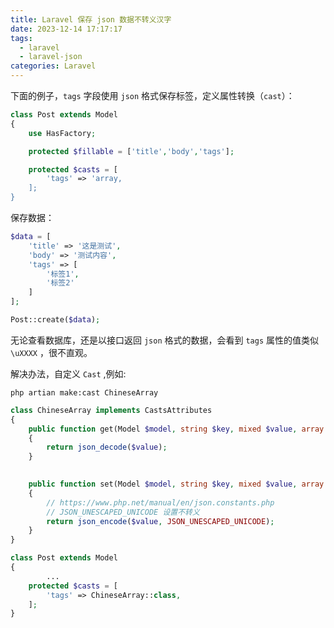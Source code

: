 ```yaml
---
title: Laravel 保存 json 数据不转义汉字
date: 2023-12-14 17:17:17
tags:
  - laravel
  - laravel-json
categories: Laravel
---
```

下面的例子，`tags` 字段使用 `json` 格式保存标签，定义属性转换（`cast`）：

```php
class Post extends Model
{
    use HasFactory;

    protected $fillable = ['title','body','tags'];

    protected $casts = [
        'tags' => 'array,
    ];
}
```

保存数据：

```php
$data = [
	'title' => '这是测试',
	'body' => '测试内容',
	'tags' => [
		'标签1',
		'标签2'
	]
];

Post::create($data);
```

无论查看数据库，还是以接口返回 `json` 格式的数据，会看到 `tags` 属性的值类似 `\uXXXX` ，很不直观。

解决办法，自定义 `Cast` ,例如:

```shell
php artian make:cast ChineseArray
```

```php
class ChineseArray implements CastsAttributes
{
    public function get(Model $model, string $key, mixed $value, array $attributes): mixed
    {
        return json_decode($value);
    }

 
    public function set(Model $model, string $key, mixed $value, array $attributes): mixed
    {
		// https://www.php.net/manual/en/json.constants.php
		// JSON_UNESCAPED_UNICODE 设置不转义
        return json_encode($value, JSON_UNESCAPED_UNICODE);
    }
}
```


```php
class Post extends Model
{
		...
    protected $casts = [
        'tags' => ChineseArray::class,
    ];
}


